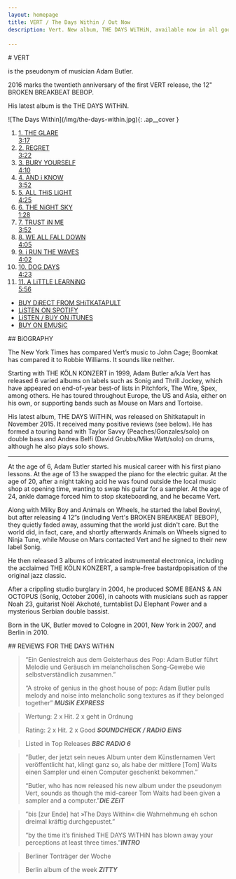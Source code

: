 ```yaml
---
layout: homepage
title: VERT / The Days Within / Out Now
description: Vert. New album, THE DAYS WiTHiN, available now in all good butchers.

---
```

<section class="half section-0">
  <div class="hero-text">
# VERT

is the pseudonym of musician Adam Butler.

2016 marks the twentieth anniversary of the first VERT release, the 12" BROKEN BREAKBEAT BEBOP. 

His latest album is the THE&nbsp;DAYS&nbsp;WiTHiN.
  </div>
</section>
<section class="half section-1">

<div class="album-player">
![The Days Within](/img/the-days-within.jpg){: .ap__cover }

<div class="audio-player" id="wrapper">
  <audio></audio>
  <ol class="ap__track-list">
    <li><a href="#" data-src="https://s3.eu-central-1.amazonaws.com/vert/mp3/fd78fg6fds876gdfygfd8syvdfs8dsvf7vysd9vydfs.mp3"><div class="ap__title">1. THE GLARE</div><div class="ap__time">3:17</div></a></li>
    <li><a href="#" data-src="https://s3.eu-central-1.amazonaws.com/vert/mp3/fasdf67s7da86fds7a6f8d9sa6f98as7d6f78sda6.mp3"><div class="ap__title">2. REGRET</div><div class="ap__time">3:22</div></a></li>
    <li><a href="#" data-src="https://s3.eu-central-1.amazonaws.com/vert/mp3/87n6st76hsd6gf9d6gfd6vdsvfv6df6vf8d6df6ddfs.mp3"><div class="ap__title">3. BURY YOURSELF</div><div class="ap__time">4:10</div></a></li>
    <li><a href="#" data-src="https://s3.eu-central-1.amazonaws.com/vert/mp3/as8d7f6sad976fasd6fsda6f9sdaf67asdf78as0d7f.mp3"><div class="ap__title">4. AND i KNOW</div><div class="ap__time">3:52</div></a></li>
    <li><a href="#" data-src="https://s3.eu-central-1.amazonaws.com/vert/mp3/a6fad7s6fads876fdsa86fasdf8sd76f8das6f6s9s8.mp3"><div class="ap__title">5. ALL THiS LiGHT</div><div class="ap__time">4:25</div></a></li>
    <li><a href="#" data-src="https://s3.eu-central-1.amazonaws.com/vert/mp3/a89d7sf6adsf6dsf6sda7f69asd76f97sd6f78sd6f.mp3"><div class="ap__title">6. THE NiGHT SKY</div><div class="ap__time">1:28</div></a></li>
    <li><a href="#" data-src="https://s3.eu-central-1.amazonaws.com/vert/mp3/ad8fads7fds9a8f709sad87fds7f89ads7f08a9sd7.mp3"><div class="ap__title">7. TRUST iN ME</div><div class="ap__time">3:52</div></a></li>
    <li><a href="#" data-src="https://s3.eu-central-1.amazonaws.com/vert/mp3/as89df8asd7f08ds7af98asd7f98asd7f876sdads.mp3"><div class="ap__title">8. WE ALL FALL DOWN</div><div class="ap__time">4:05</div></a></li>
    <li><a href="#" data-src="https://s3.eu-central-1.amazonaws.com/vert/mp3/sdafasd7f90ads87fdsa7f87ds6f876asd76f78asdf.mp3"><div class="ap__title">9. i RUN THE WAVES</div><div class="ap__time">4:02</div></a></li>
    <li><a href="#" data-src="https://s3.eu-central-1.amazonaws.com/vert/mp3/7sdf76asdf6asd7896f7asd6f876ds87f6a89s7d6f.mp3"><div class="ap__title">10. DOG DAYS</div><div class="ap__time">4:23</div></a></li>
    <li><a href="#" data-src="https://s3.eu-central-1.amazonaws.com/vert/mp3/fasd6f786sad7f6asd6fasd9876f7sd6gdfg76hfghf.mp3"><div class="ap__title">11. A LiTTLE LEARNiNG</div><div class="ap__time">5:56</div></a></li>
  </ol>
</div>
</div>

* [BUY DiRECT FROM SHiTKATAPULT](http://www.shitkatapult.com)
* [LiSTEN ON SPOTIFY](https://open.spotify.com/artist/1DktaVImdwFPjN3gfAfULx)
* [LiSTEN / BUY ON iTUNES](https://itun.es/de/Kr98-)
* [BUY ON EMUSiC](http://www.emusic.com/album/vert/the-days-within/16272790/)

</section>
<section class="epk epk-bio">
## BiOGRAPHY

The New York Times has compared Vert’s music to John Cage; Boomkat has compared it to Robbie Williams. It sounds like neither.

Starting with THE KÖLN KONZERT in 1999, Adam Butler a/k/a Vert has released 6 varied albums on labels such as Sonig and Thrill Jockey, which have appeared on end-of-year best-of lists in Pitchfork, The Wire, Spex, among others. He has toured throughout Europe, the US and Asia, either on his own, or supporting bands such as Mouse on Mars and Tortoise.

His latest album, THE DAYS WiTHiN, was released on Shitkatapult in November 2015. It received many positive reviews (see below). He has formed a touring band with Taylor Savvy (Peaches/Gonzales/solo) on double bass and Andrea Belfi (David Grubbs/Mike Watt/solo) on drums, although he also plays solo shows.

---

At the age of 6, Adam Butler started his musical career with his first piano lessons. At the age of 13 he swapped the piano for the electric guitar. At the age of 20, after a night taking acid he was found outside the local music shop at opening time, wanting to swap his guitar for a sampler. At the age of 24, ankle damage forced him to stop skateboarding, and he became Vert.

Along with Milky Boy and Animals on Wheels, he started the label Bovinyl, but after releasing 4 12”s (including Vert's BROKEN BREAKBEAT BEBOP), they quietly faded away, assuming that the world just didn't care. But the world did, in fact, care, and shortly afterwards Animals on Wheels signed to Ninja Tune, while Mouse on Mars contacted Vert and he signed to their new label Sonig.

He then released 3 albums of intricated instrumental electronica, including the acclaimed THE KÖLN KONZERT, a sample-free bastardpopisation of the original jazz classic.

After a crippling studio burglary in 2004, he produced SOME BEANS & AN OCTOPUS (Sonig, October 2006), in cahoots with musicians such as rapper Noah 23, guitarist Noël Akchoté, turntablist DJ Elephant Power and a mysterious Serbian double bassist.

Born in the UK, Butler moved to Cologne in 2001, New York in 2007, and Berlin in 2010.
</section>
<section class="epk epk-reviews">
## REViEWS FOR THE DAYS WiTHiN

> “Ein Geniestreich aus dem Geisterhaus des Pop: Adam Butler führt Melodie und Geräusch im melancholischen Song-Gewebe wie selbstverständlich zusammen.”
> 
> “A stroke of genius in the ghost house of pop: Adam Butler pulls melody and noise into melancholic song textures as if they belonged together” <cite>**MUSiK EXPRESS**</cite>

> Wertung: 2 x Hit. 2 x geht in Ordnung
> 
> Rating: 2 x Hit. 2 x Good <cite>**SOUNDCHECK / RADiO EiNS**</cite>

> Listed in Top Releases <cite>**BBC RADiO 6**</cite>

> “Butler, der jetzt sein neues Album unter dem Künstlernamen Vert veröffentlicht hat, klingt ganz so, als habe der mittlere [Tom] Waits einen Sampler und einen Computer geschenkt bekommen.”
> 
> “Butler, who has now released his new album under the pseudonym Vert, sounds as though the mid-career Tom Waits had been given a sampler and a computer.”<cite>**DiE ZEiT**</cite>

> ”bis [zur Ende] hat »The Days Within« die Wahrnehmung eh schon dreimal kräftig durchgepustet.”
> 
> “by the time it’s finished THE DAYS WiTHiN has blown away your perceptions at least three times.”<cite>**INTRO**</cite>


> Berliner Tonträger der Woche
> 
> Berlin album of the week <cite>**ZITTY**</cite>
</section>


